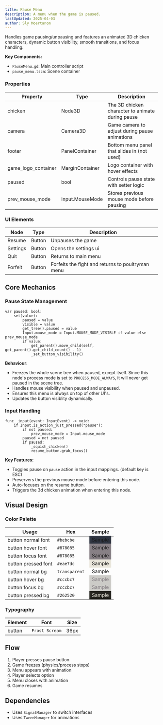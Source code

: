 ```yaml
---
title: Pause Menu
description: A menu when the game is paused.
lastUpdated: 2025-04-03
author: Sly Moertanom
---
```


Handles game pausing/unpausing and features an animated 3D chicken characters, dynamic button visibility, smooth transitions, and focus handling.

**Key Components:**
- `PauseMenu.gd`: Main controller script
- `pause_menu.tscn`: Scene container

### Properties

| Property	            | Type	            | Description   |
|-----------------------|-------------------|---------------|
| chicken	            | Node3D	        | The 3D chicken character to animate during pause |
| camera	            | Camera3D	        | Game camera to adjust during pause animations |
| footer	            | PanelContainer	| Bottom menu panel that slides in (not used)|
| game_logo_container   | MarginContainer	| Logo container with hover effects |
| paused                | bool              | Controls pause state with setter logic |
| prev_mouse_mode       | Input.MouseMode   | Stores previous mouse mode before pausing |


### UI Elements

| Node      | Type      | Description   |
|-----------|-----------|---------------|
| Resume    | Button    | Unpauses the game |
| Settings  | Button    | Opens the settings ui |
| Quit      | Button	| Returns to main menu|
| Forfeit   | Button    | Forfeits the fight and returns to poultryman menu |

## Core Mechanics

### Pause State Management

```gdscript
var paused: bool:
    set(value):
        paused = value
        visible = value
        get_tree().paused = value
        Input.mouse_mode = Input.MOUSE_MODE_VISIBLE if value else prev_mouse_mode
        if value: 
            get_parent().move_child(self, get_parent().get_child_count() - 1) 
            _set_button_visibility()
```

**Behaviour:**
- Freezes the whole scene tree when paused, except itself. Since this node's process mode is set to `PROCESS_MODE_ALWAYS`, it will never get paused in the scene tree.
- Handles mouse visibility when paused and unpaused.
- Ensures this menu is always on top of other UI's.
- Updates the button visiblity dynamically.

### Input Handling
```gdscript
func _input(event: InputEvent) -> void:
    if Input.is_action_just_pressed("pause"):
        if not paused: 
            prev_mouse_mode = Input.mouse_mode
        paused = not paused
        if paused: 
            _squish_chicken()
            resume_button.grab_focus()
```

**Key Features:**
- Toggles pause on `pause` action in the input mappings. (default key is ESC)
- Preservers the previous mouse mode before entering this node.
- Auto-focuses on the resume button.
- Triggers the 3d chicken animation when entering this node.

## Visual Design
### Color Palette
| Usage                 | Hex           | Sample           |
|-----------------------|---------------|------------------|
| button normal font    | `#bebcbe`     | <span style="background-color:#2E3440; padding: 0.2rem 0.5rem"> Sample </span> |
| button hover font     | `#878085`     | <span style="background-color:#878085; padding: 0.2rem 0.5rem"> Sample </span> |
| button focus font     | `#878085`     | <span style="background-color:#878085; padding: 0.2rem 0.5rem"> Sample </span> |
| button pressed font   | `#eae7dc`     | <span style="background-color:#eae7dc; padding: 0.2rem 0.5rem"> Sample </span> |
| button normal bg      | `transparent` | <span style="background-color:#transparent: color=#bebcbe; padding: 0.2rem 0.5rem"> Sample </span> |
| button hover bg       | `#cccbc7` | <span style="background-color:#cccbc7; color: #878085; padding: 0.2rem 0.5rem"> Sample </span> |
| button focus bg       | `#cccbc7` | <span style="background-color:#cccbc7; color: #878085; padding: 0.2rem 0.5rem"> Sample </span> |
| button pressed bg     | `#262520` | <span style="background-color:#262520; color: #eae7dc; padding: 0.2rem 0.5rem"> Sample </span> |

### Typography
| Element       | Font           |  Size |
|---------------|----------------|-------|
| button        | `Frost Scream` | 36px  |

## Flow
1. Player presses pause button
2. Game freezes (physics/process stops)
3. Menu appears with animation
4. Player selects option
5. Menu closes with animation
6. Game resumes

## Dependencies
- Uses `SignalManager` to switch interfaces
- Uses `TweenManager` for animations